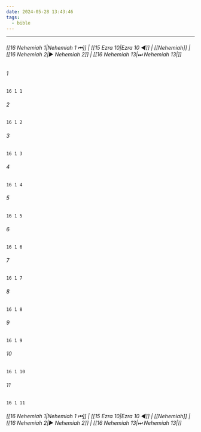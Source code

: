```yaml
---
date: 2024-05-28 13:43:46
tags:
  - bible
---
```

___

###### [[16 Nehemiah 1|Nehemiah 1 ⏮]] | [[15 Ezra 10|Ezra 10 ◀]] | [[Nehemiah]] | [[16 Nehemiah 2|▶ Nehemiah 2]] | [[16 Nehemiah 13|⏭ Nehemiah 13|]]

###### 1
``` verse
16 1 1 
```
###### 2
``` verse
16 1 2 
```
###### 3
``` verse
16 1 3 
```
###### 4
``` verse
16 1 4 
```
###### 5
``` verse
16 1 5 
```
###### 6
``` verse
16 1 6 
```
###### 7
``` verse
16 1 7 
```
###### 8
``` verse
16 1 8 
```
###### 9
``` verse
16 1 9 
```
###### 10
``` verse
16 1 10 
```
###### 11
``` verse
16 1 11 
```

###### [[16 Nehemiah 1|Nehemiah 1 ⏮]] | [[15 Ezra 10|Ezra 10 ◀]] | [[Nehemiah]] | [[16 Nehemiah 2|▶ Nehemiah 2]] | [[16 Nehemiah 13|⏭ Nehemiah 13|]]

